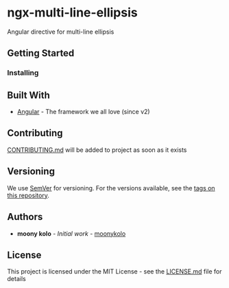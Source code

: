 # ngx-multi-line-ellipsis

Angular directive for multi-line ellipsis 

## Getting Started

### Installing

## Built With

* [Angular](https://angular.io/) - The framework we all love (since v2)

## Contributing

[CONTRIBUTING.md]() will be added to project as soon as it exists
## Versioning

We use [SemVer](http://semver.org/) for versioning. For the versions available, see the [tags on this repository](https://github.com/moonykolo/ngx-multi-line-ellipsis/tags). 

## Authors

* **moony kolo** - *Initial work* - [moonykolo](https://github.com/moonykolo)

## License

This project is licensed under the MIT License - see the [LICENSE.md](LICENSE.md) file for details